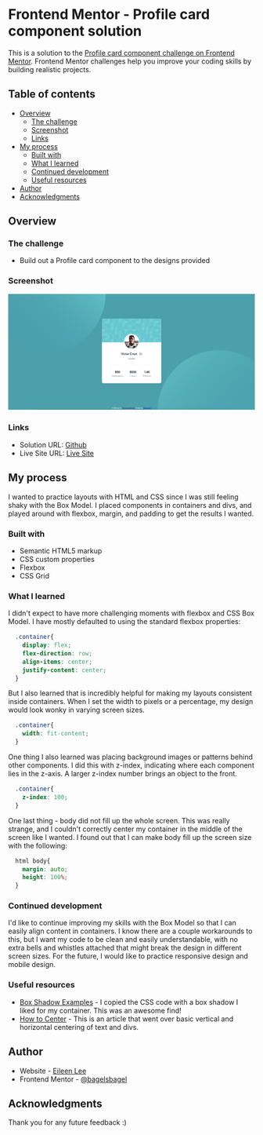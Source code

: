 # Frontend Mentor - Profile card component solution

This is a solution to the [Profile card component challenge on Frontend Mentor](https://www.frontendmentor.io/challenges/profile-card-component-cfArpWshJ). Frontend Mentor challenges help you improve your coding skills by building realistic projects. 

## Table of contents

- [Overview](#overview)
  - [The challenge](#the-challenge)
  - [Screenshot](#screenshot)
  - [Links](#links)
- [My process](#my-process)
  - [Built with](#built-with)
  - [What I learned](#what-i-learned)
  - [Continued development](#continued-development)
  - [Useful resources](#useful-resources)
- [Author](#author)
- [Acknowledgments](#acknowledgments)

## Overview

### The challenge

- Build out a Profile card component to the designs provided

### Screenshot

![](screenshot.png)

### Links

- Solution URL: [Github]([https://your-solution-url.com](https://github.com/bagelsbagel/pfpcard))
- Live Site URL: [Live Site]([https://your-live-site-url.com](https://bagelsbagel.github.io/pfpcard/))

## My process

I wanted to practice layouts with HTML and CSS since I was still feeling shaky with the Box Model. I placed components in containers and divs, and played around with flexbox, margin, and padding to get the results I wanted.

### Built with

- Semantic HTML5 markup
- CSS custom properties
- Flexbox
- CSS Grid

### What I learned

I didn't expect to have more challenging moments with flexbox and CSS Box Model. I have mostly defaulted to using the standard flexbox properties:

```css
  .container{
    display: flex;
    flex-direction: row;
    align-items: center;
    justify-content: center;
  }
```

But I also learned that is incredibly helpful for making my layouts consistent inside containers. When I set the width to pixels or a percentage, my design would look wonky in varying screen sizes.

```css
  .container{
    width: fit-content;
  }
```

One thing I also learned was placing background images or patterns behind other components. I did this with z-index, indicating where each component lies in the z-axis. A larger z-index number brings an object to the front.

```css
  .container{
    z-index: 100;
  }
```

One last thing - body did not fill up the whole screen. This was really strange, and I couldn't correctly center my container in the middle of the screen like I wanted. I found out that I can make body fill up the screen size with the following:

```css
  html body{
    margin: auto;
    height: 100%;
  }
```

### Continued development

I'd like to continue improving my skills with the Box Model so that I can easily align content in containers. I know there are a couple workarounds to this, but I want my code to be clean and easily understandable, with no extra bells and whistles attached that might break the design in different screen sizes. For the future, I would like to practice responsive design and mobile design.

### Useful resources

- [Box Shadow Examples](https://getcssscan.com/css-box-shadow-examples) - I copied the CSS code with a box shadow I liked for my container. This was an awesome find!
- [How to Center](https://www.freecodecamp.org/news/how-to-center-anything-with-css-align-a-div-text-and-more/) - This is an article that went over basic vertical and horizontal centering of text and divs.

## Author

- Website - [Eileen Lee](https://eileenlee.me/)
- Frontend Mentor - [@bagelsbagel](https://www.frontendmentor.io/profile/bagelsbagel)

## Acknowledgments

Thank you for any future feedback :)
